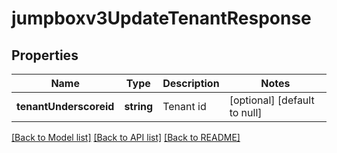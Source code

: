 # jumpboxv3UpdateTenantResponse

## Properties
Name | Type | Description | Notes
------------ | ------------- | ------------- | -------------
**tenantUnderscoreid** | **string** | Tenant id | [optional] [default to null]

[[Back to Model list]](../README.md#documentation-for-models) [[Back to API list]](../README.md#documentation-for-api-endpoints) [[Back to README]](../README.md)


